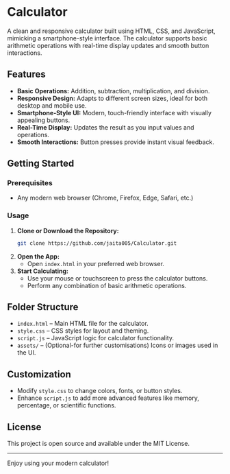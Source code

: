 # Calculator

A clean and responsive calculator built using HTML, CSS, and JavaScript, mimicking a smartphone-style interface. The calculator supports basic arithmetic operations with real-time display updates and smooth button interactions.

## Features

- **Basic Operations:** Addition, subtraction, multiplication, and division.
- **Responsive Design:** Adapts to different screen sizes, ideal for both desktop and mobile use.
- **Smartphone-Style UI:** Modern, touch-friendly interface with visually appealing buttons.
- **Real-Time Display:** Updates the result as you input values and operations.
- **Smooth Interactions:** Button presses provide instant visual feedback.

## Getting Started

### Prerequisites

- Any modern web browser (Chrome, Firefox, Edge, Safari, etc.)

### Usage

1. **Clone or Download the Repository:**
    ```bash
    git clone https://github.com/jaita005/Calculator.git
    ```
2. **Open the App:**
    - Open `index.html` in your preferred web browser.
3. **Start Calculating:**
    - Use your mouse or touchscreen to press the calculator buttons.
    - Perform any combination of basic arithmetic operations.

## Folder Structure

- `index.html` – Main HTML file for the calculator.
- `style.css` – CSS styles for layout and theming.
- `script.js` – JavaScript logic for calculator functionality.
- `assets/` – (Optional-for further customisations) Icons or images used in the UI.

## Customization

- Modify `style.css` to change colors, fonts, or button styles.
- Enhance `script.js` to add more advanced features like memory, percentage, or scientific functions.

## License

This project is open source and available under the MIT License.

---

Enjoy using your modern calculator!
